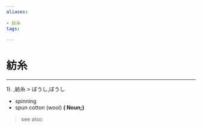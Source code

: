 ```yaml
---
aliases:
    
- 紡糸
tags:
    
---
```


# 紡糸
---
1).
,紡糸 > ぼうし,ぼうし

- spinning
- spun cotton (wool)
**( Noun;)**
> see also: 
            